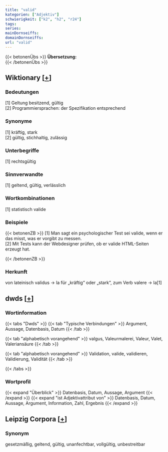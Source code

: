 ```yaml
---
title: "valid"
kategorien: ["Adjektiv"]
schwierigkeit: ["k2", "h2", "r24"]
tags:
series:
mainDornseiffs:
domainDornseiffs:
url: "valid"
---
```


{{< betonenÜbs >}}
**Übersetzung:**  
{{< /betonenÜbs >}}

## Wiktionary [[+](https://de.wiktionary.org/wiki/valid)]

### Bedeutungen
[1] Geltung besitzend, gültig  
[2] Programmiersprachen: der Spezifikation entsprechend  

### Synonyme
[1] kräftig, stark  
[2] gültig, stichhaltig, zulässig  

### Unterbegriffe
[1] rechtsgültig  

### Sinnverwandte
[1] geltend, gültig, verlässlich  

### Wortkombinationen
[1] statistisch valide  

### Beispiele
{{< betonenZB >}}
[1] Man sagt ein psychologischer Test sei valide, wenn er das misst, was er vorgibt zu messen.  
[2] Mit Tests kann der Webdesigner prüfen, ob er valide HTML-Seiten erzeugt hat.  

{{< /betonenZB >}}
### Herkunft
von lateinisch validus → la für „kräftig“ oder „stark“, zum Verb valere → la[1]  



## dwds [[+](https://www.dwds.de/wb/valid)]

### Wortinformation
{{< tabs "Dwds" >}}
{{< tab "Typische Verbindungen" >}}
Argument, Aussage, Datenbasis, Datum
{{< /tab >}}

{{< tab "alphabetisch vorangehend" >}}
valgus, Valeurmalerei, Valeur, Valet, Valeriansäure
{{< /tab >}}

{{< tab "alphabetisch vorangehend" >}}
Validation, valide, validieren, Validierung, Validität
{{< /tab >}}

{{< /tabs >}}

### Wortprofil
{{< expand "Überblick" >}} Datenbasis, Datum, Aussage, Argument {{< /expand >}}
{{< expand "ist Adjektivattribut von" >}} Datenbasis, Datum, Aussage, Argument, Information, Zahl, Ergebnis {{< /expand >}}

## Leipzig Corpora [[+](https://corpora.uni-leipzig.de/en/res?word=valid&corpusId=deu_newscrawl-public_2018)]


### Synonym
gesetzmäßig, geltend, gültig, unanfechtbar, vollgültig, unbestreitbar

